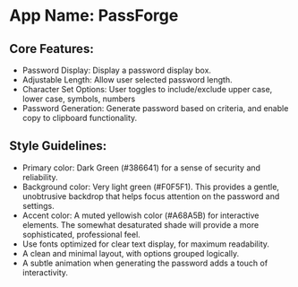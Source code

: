# **App Name**: PassForge

## Core Features:

- Password Display: Display a password display box.
- Adjustable Length: Allow user selected password length.
- Character Set Options: User toggles to include/exclude upper case, lower case, symbols, numbers
- Password Generation: Generate password based on criteria, and enable copy to clipboard functionality.

## Style Guidelines:

- Primary color: Dark Green (#386641) for a sense of security and reliability.
- Background color: Very light green (#F0F5F1). This provides a gentle, unobtrusive backdrop that helps focus attention on the password and settings.
- Accent color: A muted yellowish color (#A68A5B) for interactive elements. The somewhat desaturated shade will provide a more sophisticated, professional feel.
- Use fonts optimized for clear text display, for maximum readability.
- A clean and minimal layout, with options grouped logically.
- A subtle animation when generating the password adds a touch of interactivity.